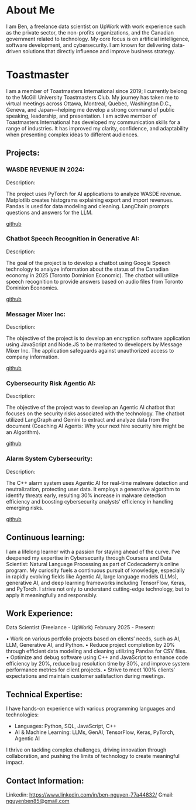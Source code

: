 # About Me

I am Ben, a freelance data scientist on UpWork with work experience such as the private sector, the non-profits organizations, and the Canadian government related to technology. My core focus is on artificial intelligence, software development, and cybersecurity. I am known for delivering data-driven solutions that directly influence and improve business strategy.

# Toastmaster

I am a member of Toastmasters International since 2019; I currently belong to the McGill University Toastmasters Club. My journey has taken me to virtual meetings across Ottawa, Montreal, Quebec, Washington D.C., Geneva, and Japan—helping me develop a strong command of public speaking, leadership, and presentation. I am active member of Toastmasters International has developed my communication skills for a range of industries. It has improved my clarity, confidence, and adaptability when presenting complex ideas to different audiences.

## Projects:

### WASDE REVENUE IN 2024:

Description:

The project uses PyTorch for AI applications to analyze WASDE revenue. Matplotlib creates histograms explaining export and import revenues. Pandas is used for data       modeling and cleaning. LangChain prompts questions and answers for the LLM.

[github](https://github.com/ben854719/WASDE-Revenue-in-2024)

### Chatbot Speech Recognition in Generative AI:

Description:

The goal of the project is to develop a chatbot using Google Speech technology to analyze information about the status of the Canadian economy in 2025 (Toronto Dominion Economic). The chatbot will utilize speech recognition to provide answers based on audio files from Toronto Dominion Economics.

[github](https://github.com/ben854719/Chatbot-Speech-Recognition-in-Generative-AI)

### Messager Mixer Inc:

Description:

The objective of the project is to develop an encryption software application using JavaScript and Node.JS to be marketed to developers by Message Mixer Inc. The application safeguards against unauthorized access to company information.

[github](https://github.com/ben854719/Messager-Mixer-Inc)

### Cybersecurity Risk Agentic AI:

Description:

The objective of the project was to develop an Agentic AI chatbot that focuses on the security risks associated with the technology. The chatbot utilized LangGraph and Gemini to extract and analyze data from the document (Coaching AI Agents: Why your next hire security hire might be an Algorithm).

[github](https://github.com/ben854719/Cybersecurity-Risk-Agentic-AI)

### Alarm System Cybersecurity:

Description:

The C++ alarm system uses Agentic AI for real-time malware detection and neutralization, protecting user data. It employs a generative algorithm to identify threats early, resulting 30% increase in malware detection efficiency and boosting cybersecurity analysts' efficiency in handling emerging risks.

[github](https://github.com/ben854719/Alarm-System_Cybersecurity)

## Continuous learning:

I am a lifelong learner with a passion for staying ahead of the curve. I’ve deepened my expertise in Cybersecurity through Coursera and Data Scientist: Natural Language Processing as part of Codecademy’s online program. My curiosity fuels a continuous pursuit of knowledge, especially in rapidly evolving fields like Agentic AI, large language models (LLMs), generative AI, and deep learning frameworks including TensorFlow, Keras, and PyTorch. I strive not only to understand cutting-edge technology, but to apply it meaningfully and responsibly.

## Work Experience:

Data Scientist (Freelance - UpWork) 
February 2025 -  Present:

•	Work on various portfolio projects based on clients’ needs, such as AI, LLM, Generative AI, and Python.
•	Reduce project completion by 20% through efficient data modeling and cleaning utilizing Pandas for CSV files.
•	Optimize and debug software using C++ and JavaScript to enhance code efficiency by 20%, reduce bug resolution time by
  30%, and improve system performance metrics for client projects.
•	Strive to meet 100% clients’ expectations and maintain customer satisfaction during meetings.

## Technical Expertise:

I have hands-on experience with various programming languages and technologies:
- Languages: Python, SQL, JavaScript, C++
- AI & Machine Learning: LLMs, GenAI, TensorFlow, Keras, PyTorch, Agentic AI

I thrive on tackling complex challenges, driving innovation through collaboration, and pushing the limits of technology to create meaningful impact.

## Contact Information:

Linkedin: https://www.linkedin.com/in/ben-nguyen-77a44832/
Gmail: nguyenben85@gmail.com





